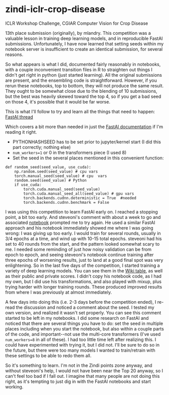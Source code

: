 # zindi-iclr-crop-disease
ICLR Workshop Challenge, CGIAR Computer Vision for Crop Disease

13th place submission (originally), by mlandry.
This competition was a valuable lesson in training deep learning models, and in reproducible FastAI submissions.
Unfortunately, I have now learned that setting seeds within my notebook server is insufficient to create an identical submission, for several reasons.

So what appears is what I did, documented fairly reasonably in notebooks, with a couple inconvenient transition files in R to straighten out things I didn't get right in python (just started learning). All the original submissions are present, and the ensembling code is straightforward. However, if you rerun these notebooks, top to bottom, they will not produce the same result. They ought to be somewhat close due to the blending of 10 submissions, but the best was heavily skewed toward the top 4, so if you get a bad seed on those 4, it's possible that it would be far worse.

This is what I'll follow to try and learn all the things that need to happen: 
[FastAI thread](https://forums.fast.ai/t/solved-reproducibility-where-is-the-randomness-coming-in/31628/22)

Which covers a bit more than needed in just the [FastAI documentation](https://docs.fast.ai/dev/test.html#getting-reproducible-results) if I'm reading it right.

* PYTHONHASHSEED has to be set prior to jupyter/kernel start (I did this part correctly; nothing else)
* `num_workers=1` or 0 in the transformers piece (I used 8)
* Set the seed in the several places mentioned in this convenient function:
```
def random_seed(seed_value, use_cuda):
    np.random.seed(seed_value) # cpu vars
    torch.manual_seed(seed_value) # cpu  vars
    random.seed(seed_value) # Python
    if use_cuda: 
        torch.cuda.manual_seed(seed_value)
        torch.cuda.manual_seed_all(seed_value) # gpu vars
        torch.backends.cudnn.deterministic = True  #needed
        torch.backends.cudnn.benchmark = False
```

I was using this competition to learn FastAI early on. I reached a stopping point, a bit too early. And steveoni's comment with about a week to go and associated [notebook](https://github.com/steveoni/ICLR_models) prompted me to try again. He used a similar FastAI approach and his notebook immediately showed me where I was going wrong: I was giving up too early. I would train for several rounds, usually in 3/4 epochs at a time, and wind up with 10-15 total epochs. steveoni had his set to 40 rounds from the start, and the pattern looked somewhat scary to me. I needed some reminding of just how noisy validation can be from epoch to epoch, and seeing steveoni's notebook continue training after three epochs of worsening results, just to land at a good final spot was very enlightening. So in the last five days of the competition, I started training a variety of deep learning models. You can see them in the [Wiki table](https://github.com/mlandry22/zindi-iclr-crop-disease/wiki), as well as their public and private scores. I didn't copy his notebook code, as I had my own, but I did use his transformations, and also played with mixup, plus trying harder with longer training rounds. These produced improved results from where I was previously at almost immediately.

A few days into doing this (i.e. 2-3 days before the competition ended), I re-read the discussion and noticed a comment about the seed. I tested my own version, and realized it wasn't set properly. You can see this comment started to be left in my notebooks. I did some research on FastAI and noticed that there are several things you have to do: set the seed in multiple places including when you start the notebook, but also within a couple parts of the code, and important--not use the multi-core transformers (I've used `num_workers=8` in all of these). I had too little time left after realizing this. I could have experimented with trying it, but I did not. I'll be sure to do so in the future, but there were too many models I wanted to train/retrain with these settings to be able to redo them all.

So it's something to learn. I'm not in the Zindi points zone anyway, and without steveoni's help, I would not have been near the Top 20 anyway, so I can't feel too bad if I fall out. I imagine that many people are not doing this right, as it's tempting to just dig in with the FastAI notebooks and start working.
